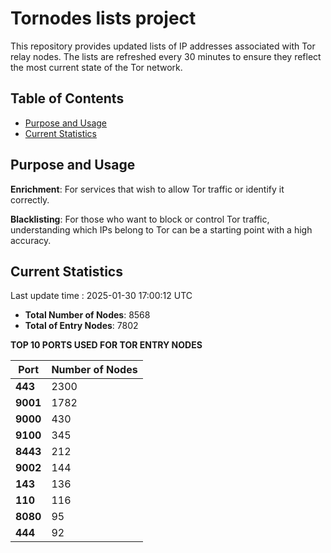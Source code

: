 # Tornodes lists project

This repository provides updated lists of IP addresses associated with Tor relay nodes. The lists are refreshed every 30 minutes to ensure they reflect the most current state of the Tor network.

## Table of Contents

- [Purpose and Usage](#purpose-and-usage)
- [Current Statistics](#current-statistics)


## Purpose and Usage

**Enrichment**: For services that wish to allow Tor traffic or identify it correctly.

**Blacklisting**: For those who want to block or control Tor traffic, understanding which IPs belong to Tor can be a starting point with a high accuracy.

## Current Statistics

Last update time : 2025-01-30 17:00:12 UTC

- **Total Number of Nodes**: 8568
- **Total of Entry Nodes**: 7802

**TOP 10 PORTS USED FOR TOR ENTRY NODES**

| **Port** | **Number of Nodes** |
|------|-----------------|
| **443**   | 2300  |
| **9001**   | 1782  |
| **9000**   | 430  |
| **9100**   | 345  |
| **8443**   | 212  |
| **9002**   | 144  |
| **143**   | 136  |
| **110**   | 116  |
| **8080**   | 95  |
| **444**   | 92  |

